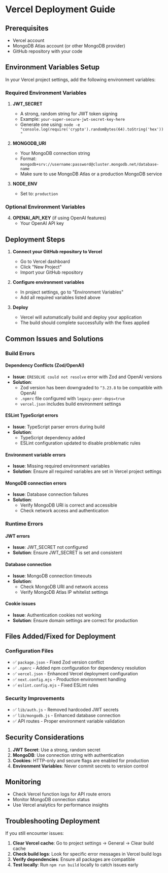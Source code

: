# Vercel Deployment Guide

## Prerequisites
- Vercel account
- MongoDB Atlas account (or other MongoDB provider)
- GitHub repository with your code

## Environment Variables Setup

In your Vercel project settings, add the following environment variables:

### Required Environment Variables

1. **JWT_SECRET**
   - A strong, random string for JWT token signing
   - Example: `your-super-secure-jwt-secret-key-here`
   - Generate one using: `node -e "console.log(require('crypto').randomBytes(64).toString('hex'))"`

2. **MONGODB_URI**
   - Your MongoDB connection string
   - Format: `mongodb+srv://username:password@cluster.mongodb.net/database-name`
   - Make sure to use MongoDB Atlas or a production MongoDB service

3. **NODE_ENV**
   - Set to: `production`

### Optional Environment Variables

4. **OPENAI_API_KEY** (if using OpenAI features)
   - Your OpenAI API key

## Deployment Steps

1. **Connect your GitHub repository to Vercel**
   - Go to Vercel dashboard
   - Click "New Project"
   - Import your GitHub repository

2. **Configure environment variables**
   - In project settings, go to "Environment Variables"
   - Add all required variables listed above

3. **Deploy**
   - Vercel will automatically build and deploy your application
   - The build should complete successfully with the fixes applied

## Common Issues and Solutions

### Build Errors

#### Dependency Conflicts (Zod/OpenAI)
- **Issue**: `ERESOLVE could not resolve` error with Zod and OpenAI versions
- **Solution**: 
  - Zod version has been downgraded to `^3.23.8` to be compatible with OpenAI
  - `.npmrc` file configured with `legacy-peer-deps=true`
  - `vercel.json` includes build environment settings

#### ESLint TypeScript errors
- **Issue**: TypeScript parser errors during build
- **Solution**: 
  - TypeScript dependency added
  - ESLint configuration updated to disable problematic rules

#### Environment variable errors
- **Issue**: Missing required environment variables
- **Solution**: Ensure all required variables are set in Vercel project settings

#### MongoDB connection errors
- **Issue**: Database connection failures
- **Solution**: 
  - Verify MongoDB URI is correct and accessible
  - Check network access and authentication

### Runtime Errors

#### JWT errors
- **Issue**: JWT_SECRET not configured
- **Solution**: Ensure JWT_SECRET is set and consistent

#### Database connection
- **Issue**: MongoDB connection timeouts
- **Solution**: 
  - Check MongoDB URI and network access
  - Verify MongoDB Atlas IP whitelist settings

#### Cookie issues
- **Issue**: Authentication cookies not working
- **Solution**: Ensure domain settings are correct for production

## Files Added/Fixed for Deployment

### Configuration Files
- ✅ `package.json` - Fixed Zod version conflict
- ✅ `.npmrc` - Added npm configuration for dependency resolution
- ✅ `vercel.json` - Enhanced Vercel deployment configuration
- ✅ `next.config.mjs` - Production environment handling
- ✅ `eslint.config.mjs` - Fixed ESLint rules

### Security Improvements
- ✅ `lib/auth.js` - Removed hardcoded JWT secrets
- ✅ `lib/mongodb.js` - Enhanced database connection
- ✅ API routes - Proper environment variable validation

## Security Considerations

1. **JWT Secret**: Use a strong, random secret
2. **MongoDB**: Use connection string with authentication
3. **Cookies**: HTTP-only and secure flags are enabled for production
4. **Environment Variables**: Never commit secrets to version control

## Monitoring

- Check Vercel function logs for API route errors
- Monitor MongoDB connection status
- Use Vercel analytics for performance insights

## Troubleshooting Deployment

If you still encounter issues:

1. **Clear Vercel cache**: Go to project settings → General → Clear build cache
2. **Check build logs**: Look for specific error messages in Vercel build logs
3. **Verify dependencies**: Ensure all packages are compatible
4. **Test locally**: Run `npm run build` locally to catch issues early
